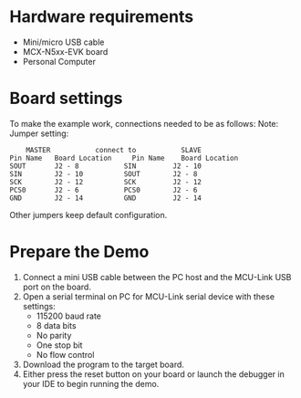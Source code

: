 
Hardware requirements
=====================
- Mini/micro USB cable
- MCX-N5xx-EVK board
- Personal Computer

Board settings
==============
To make the example work, connections needed to be as follows:
Note: 
Jumper setting:

~~~~~~~~~~~~~~~~~~~~~~~~~~~~~~~~~~~~~~~~~~~~~~~~~~~~~~
	MASTER           connect to           SLAVE
Pin Name   Board Location     Pin Name    Board Location
SOUT       J2 - 8           SIN         J2 - 10
SIN        J2 - 10          SOUT        J2 - 8
SCK        J2 - 12          SCK         J2 - 12
PCS0       J2 - 6           PCS0        J2 - 6
GND        J2 - 14          GND         J2 - 14
~~~~~~~~~~~~~~~~~~~~~~~~~~~~~~~~~~~~~~~~~~~~~~~~~~~~~~

Other jumpers keep default configuration.

Prepare the Demo
================
1. Connect a mini USB cable between the PC host and the MCU-Link USB port on the board.
2. Open a serial terminal on PC for MCU-Link serial device with these settings:
    - 115200 baud rate
    - 8 data bits
    - No parity
    - One stop bit
    - No flow control
3. Download the program to the target board.
4. Either press the reset button on your board or launch the debugger in your IDE to begin running
   the demo.




